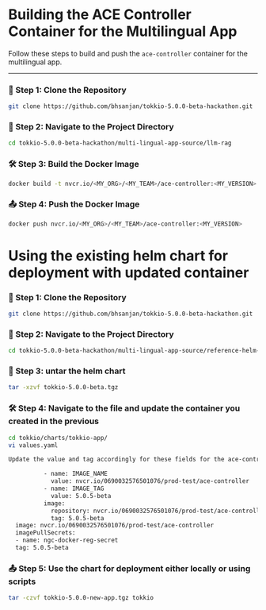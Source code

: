 # Building the ACE Controller Container for the Multilingual App

Follow these steps to build and push the `ace-controller` container for the multilingual app.

---

### 🚀 Step 1: Clone the Repository

```bash
git clone https://github.com/bhsanjan/tokkio-5.0.0-beta-hackathon.git
```

### 📂 Step 2: Navigate to the Project Directory
```bash
cd tokkio-5.0.0-beta-hackathon/multi-lingual-app-source/llm-rag
```

### 🛠️ Step 3: Build the Docker Image
```bash
docker build -t nvcr.io/<MY_ORG>/<MY_TEAM>/ace-controller:<MY_VERSION> .
```

### 📤 Step 4: Push the Docker Image
```bash
docker push nvcr.io/<MY_ORG>/<MY_TEAM>/ace-controller:<MY_VERSION>

```

# Using the existing helm chart for deployment with updated container

### 🚀 Step 1: Clone the Repository
```bash
git clone https://github.com/bhsanjan/tokkio-5.0.0-beta-hackathon.git
```

### 📂 Step 2: Navigate to the Project Directory
```bash
cd tokkio-5.0.0-beta-hackathon/multi-lingual-app-source/reference-helm-chart
```

### 📂 Step 3: untar the helm chart
```bash
tar -xzvf tokkio-5.0.0-beta.tgz
```

### 🛠️ Step 4: Navigate to the file and update the container you created in the previous
```bash
cd tokkio/charts/tokkio-app/
vi values.yaml

Update the value and tag accordingly for these fields for the ace-controller spec

          - name: IMAGE_NAME
            value: nvcr.io/0690032576501076/prod-test/ace-controller
          - name: IMAGE_TAG
            value: 5.0.5-beta
          image:
            repository: nvcr.io/0690032576501076/prod-test/ace-controller
            tag: 5.0.5-beta
  image: nvcr.io/0690032576501076/prod-test/ace-controller
  imagePullSecrets:
  - name: ngc-docker-reg-secret
  tag: 5.0.5-beta
```

### 📤 Step 5: Use the chart for deployment either locally or using scripts
```bash
tar -czvf tokkio-5.0.0-new-app.tgz tokkio
```